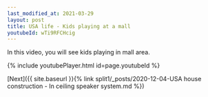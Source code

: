 ```yaml
---
last_modified_at: 2021-03-29
layout: post
title: USA life - Kids playing at a mall
youtubeId: wTi9RFCHcig
---
```

 
In this video, you will see kids playing in mall area.
 
 
 


{% include youtubePlayer.html id=page.youtubeId %}
 
 
[Next]({{ site.baseurl }}{% link split1/_posts/2020-12-04-USA house construction - In ceiling speaker system.md %})
